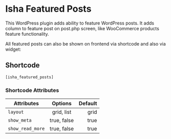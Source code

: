 # Isha Featured Posts

This WordPress plugin adds ability to feature WordPress posts. It adds column to feature post on post.php screen, like WooCommerce products feature functionality.

All featured posts can also be shown on frontend via shortcode and also via widget:

## Shortcode

```php
[isha_featured_posts]

```

### Shortcode Attributes

| Attributes       |   Options   | Default |
| ---------------- | :---------: | ------: |
| `layout`         | grid, list  |    grid |
| `show_meta`      | true, false |    true |
| `show_read_more` | true, false |    true |
